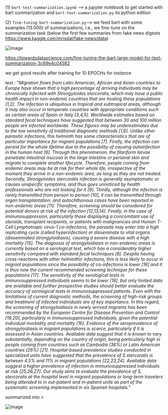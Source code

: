 (1) `bart-text-summarization.ipynb` --> a jupyter notebook to get started with bart summarization and `bart-text-summarization.py` its python edition

(2) `fine-tuning-bart-summarization.py`--> we feed bart with some examples (13.000) of summarizations, i.e., we fine-tune on the summarization task (below the first few summaries from fake news digests https://www.kaggle.com/mrisdal/fake-news/data) 

![image](https://user-images.githubusercontent.com/89974426/153394398-a0cc6fe9-8fe1-4680-8f98-f088f1614192.png)


https://towardsdatascience.com/fine-tuning-the-bart-large-model-for-text-summarization-3c69e4c04582

we get good results after training for 10 EPOCHs for instance

*text : "Migration flows from Latin American, African and Asian countries to Europe have shown that a high percentage of arriving individuals may be chronically infected with Strongyloides stercoralis, which may have a public health impact in non-endemic countries that are hosting these populations [1,2]. The infection is ubiquitous in tropical and subtropical areas, although it may also occur in temperate countries with appropriate conditions such as certain areas of Spain or Italy [3,4,5]. Worldwide estimates based on standard fecal techniques have suggested that between 30 and 100 million people are infected worldwide. These figures may be underestimates due to the low sensitivity of traditional diagnostic methods [1,6].
Unlike other parasitic infections, this helminth has some characteristics that are of particular importance for migrant populations [7]. Firstly, the infection can persist for the whole lifetime due to the possibility of causing autoinfection in the human host [8]. Through this phenomenon, the filariform larvae penetrate intestinal mucosa in the large intestine or perianal skin and migrate to complete another lifecycle. Therefore, people coming from endemic areas may be at risk for their whole life, irrespective of the moment they arrive in a non-endemic area, as long as they are not treated. Secondly, Strongyloides stercoralis infection is generally asymptomatic or causes unspecific symptoms, and thus goes unnoticed by health professionals who are not looking for it [9]. Thirdly, although the infection is rarely transmitted from person to person [10], it can be transmitted through organ transplantation, and autochthonous cases have been reported in non-endemic areas [11]. Therefore, screening should be considered for potential donors at risk of the infection [12,13,14]. Finally, in the case of immunosuppression, particularly those displaying a concomitant use of steroids, transplant recipients, or patients with malignancies and Human T-Cell Lymphotropic virus-1 co-infections, the parasite may enter into a high replicating cycle (called hyperinfection) or disseminate to vital organs (disseminated strongyloidiasis), causing a severe disease with a high mortality [15].
The diagnosis of strongyloidiasis in non-endemic areas is currently based on a serological test, which has a considerably higher sensitivity compared with standard fecal techniques [8]. Despite having cross-reactions with other helminthic infections, this is less likely to occur in migrant populations since the possibility of co-infections is lower [16] and it is thus now the current recommended screening technique for these populations [17]. The sensitivity of the serological tests in immunosuppressed individuals seems to be lower [18], but only limited data are available and further prospective studies should better evaluate the accuracy of serological tests in immunosuppressed patients.
Even with the limitations of current diagnostic methods, the screening of high-risk groups and treatment of infected individuals are of key importance. In this regard, the screening of strongyloidiasis in newly arrived migrants has been recommended by the European Centre for Disease Prevention and Control [19,20], particularly in immunosuppressed individuals, given the potential individual morbidity and mortality [16].
Evidence of the seroprevalence of strongyloidiasis in migrant populations is scarce, particularly if it is assessed in Asian countries. Available data suggest that it is known to vary substantially, depending on the country of origin, being particularly high in people coming from countries such as Cambodia (36%) or Latin American countries (26%) [21]. Hospital-based prevalence studies conducted in specialized units have suggested that the prevalence of S.stercoralis is between 4.5% and 11% in migrant populations [22,23,24]. Available data suggest a higher prevalence of infection in immunosuppressed individuals at risk [25,26,27].
Our study aims to evaluate the prevalence of S. stercoralis at the hospital level in migrant populations or long-term travelers being attended to in out-patient and in-patient units as part of the systematic screening implemented in six Spanish hospitals."*

summarized into >

![image](https://user-images.githubusercontent.com/89974426/153394114-5b206937-771e-4248-85bb-f6b85e8335e0.png)




